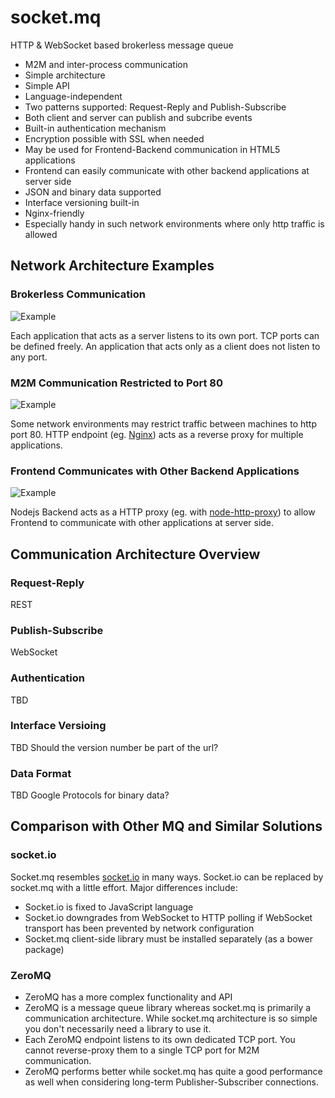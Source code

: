 # socket.mq
HTTP &amp; WebSocket based brokerless message queue
* M2M and inter-process communication
* Simple architecture
* Simple API
* Language-independent
* Two patterns supported: Request-Reply and Publish-Subscribe
* Both client and server can publish and subcribe events
* Built-in authentication mechanism
* Encryption possible with SSL when needed
* May be used for Frontend-Backend communication in HTML5 applications
* Frontend can easily communicate with other backend applications at server side
* JSON and binary data supported
* Interface versioning built-in
* Nginx-friendly
* Especially handy in such network environments where only http traffic is allowed

## Network Architecture Examples
### Brokerless Communication
![Example](http://www.gliffy.com/go/publish/image/7237141/L.png)

Each application that acts as a server listens to its own port. TCP ports can be defined freely. An application that acts only as a client does not listen to any port.

### M2M Communication Restricted to Port 80
![Example](http://www.gliffy.com/go/publish/image/7236917/L.png)

Some network environments may restrict traffic between machines to http port 80. HTTP endpoint (eg. [Nginx](http://nginx.org)) acts as a reverse proxy for multiple applications.

### Frontend Communicates with Other Backend Applications
![Example](http://www.gliffy.com/go/publish/image/7237101/L.png)

Nodejs Backend acts as a HTTP proxy (eg. with [node-http-proxy](https://github.com/nodejitsu/node-http-proxy)) to allow Frontend to communicate with other applications at server side.

## Communication Architecture Overview

### Request-Reply
REST

### Publish-Subscribe
WebSocket

### Authentication
TBD

### Interface Versioing
TBD
Should the version number be part of the url?

### Data Format
TBD
Google Protocols for binary data?

## Comparison with Other MQ and Similar Solutions

### socket.io
Socket.mq resembles [socket.io](http://socket.io) in many ways. Socket.io can be  replaced by socket.mq with a little effort. Major differences include:
* Socket.io is fixed to JavaScript language
* Socket.io downgrades from WebSocket to HTTP polling if WebSocket transport has been prevented by network configuration
* Socket.mq client-side library must be installed separately (as a bower package)

### ZeroMQ
* ZeroMQ has a more complex functionality and API
* ZeroMQ is a message queue library whereas socket.mq is primarily a communication architecture. While socket.mq architecture is so simple you don't necessarily need a library to use it.
* Each ZeroMQ endpoint listens to its own dedicated TCP port. You cannot reverse-proxy them to a single TCP port for M2M communication.
* ZeroMQ performs better while socket.mq has quite a good performance as well when considering long-term Publisher-Subscriber connections.